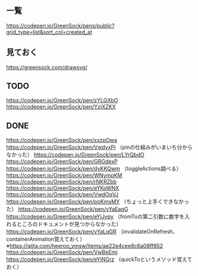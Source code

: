 ## 一覧
https://codepen.io/GreenSock/pens/public?grid_type=list&sort_col=created_at

## 見ておく
https://greensock.com/drawsvg/

## TODO
https://codepen.io/GreenSock/pen/zYLGXbO
https://codepen.io/GreenSock/pen/YzjXZKX

## DONE
https://codepen.io/GreenSock/pen/xxzpOwa
https://codepen.io/GreenSock/pen/VwdyxPj （pinの仕組みがいまいち分からなかった）
https://codepen.io/GreenSock/pen/LYrQbdO
https://codepen.io/GreenSock/pen/GRGdexP
https://codepen.io/GreenSock/pen/dyKKQwm （toggleActions調べる）
https://codepen.io/GreenSock/pen/WNympKM
https://codepen.io/GreenSock/pen/rNKRZbb
https://codepen.io/GreenSock/pen/eYKoWNX
https://codepen.io/GreenSock/pen/VwdOqVJ
https://codepen.io/GreenSock/pen/poKmxMY （ちょっと上手くできなかった）
https://codepen.io/GreenSock/pen/vYaEaqG
https://codepen.io/GreenSock/pen/eYjJvpy （fromToの第二引数に数字を入れるところのドキュメントが見つからなかった）
https://codepen.io/GreenSock/pen/vYaLqGR （invalidateOnRefresh、containerAnimation覚えておく）
※https://qiita.com/heeroo_ymsw/items/ae22e4cee8c6a08ff852
https://codepen.io/GreenSock/pen/VwBeEmj
https://codepen.io/GreenSock/pen/eYjNGrz （quickToというメソッド覚えておく）